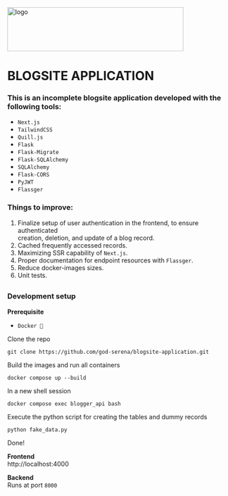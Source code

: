 <img width="400" height="100" alt="logo" src="https://github.com/user-attachments/assets/cbfd7737-bfed-4169-a05e-0ba044668246" />

# BLOGSITE APPLICATION

### This is an incomplete blogsite application developed with the following tools:

- `Next.js`
- `TailwindCSS`
- `Quill.js`
- `Flask`
- `Flask-Migrate`
- `Flask-SQLAlchemy`
- `SQLAlchemy`
- `Flask-CORS`
- `PyJWT`
- `Flassger`

### Things to improve:

1. Finalize setup of user authentication in the frontend, to ensure authenticated\
   creation, deletion, and update of a blog record.
2. Cached frequently accessed records.
3. Maximizing SSR capability of `Next.js`.
4. Proper documentation for endpoint resources with `Flassger`.
5. Reduce docker-images sizes.
6. Unit tests.

##

### Development setup

**Prerequisite**

- `Docker 🐳`

Clone the repo

```
git clone https://github.com/god-serena/blogsite-application.git
```

Build the images and run all containers

```
docker compose up --build
```

In a new shell session

```
docker compose exec blogger_api bash
```

Execute the python script for creating the tables and dummy records

```
python fake_data.py
```

Done!

**Frontend** \
http://localhost:4000

**Backend** \
Runs at port `8000`
